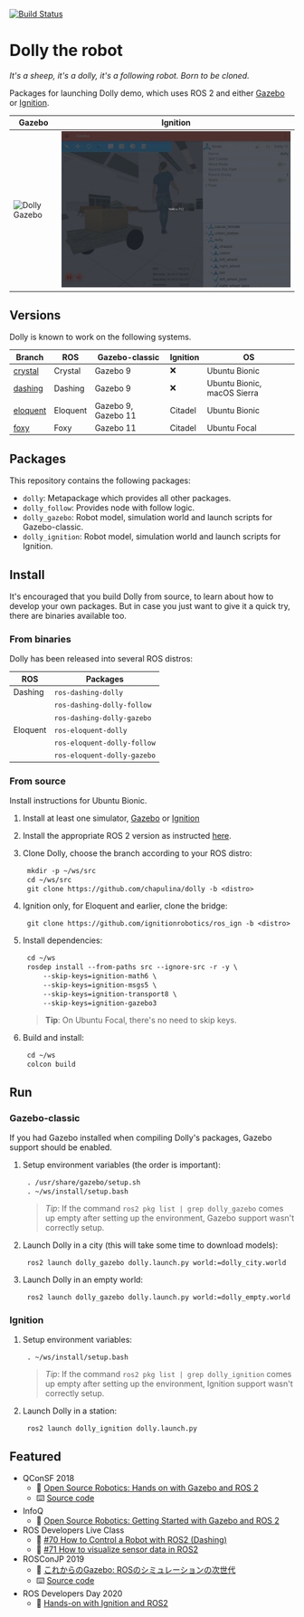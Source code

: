 [![Build Status](https://travis-ci.org/chapulina/dolly.svg?branch=master)](https://travis-ci.org/chapulina/dolly)

# Dolly the robot

_It's a sheep, it's a dolly, it's a following robot. Born to be cloned._

Packages for launching Dolly demo, which uses ROS 2 and either
[Gazebo](https://gazebosim.org) or [Ignition](https://ignitionrobotics.org).

Gazebo | Ignition
-- | --
![Dolly Gazebo](images/dolly.gif) | ![Dolly Ignition](images/dolly_ign.gif)

## Versions

Dolly is known to work on the following systems.

Branch | ROS | Gazebo-classic | Ignition | OS
-- | -- | -- | -- | --
[crystal](https://github.com/chapulina/dolly/tree/crystal) | Crystal | Gazebo 9 | :x: | Ubuntu Bionic
[dashing](https://github.com/chapulina/dolly/tree/dashing) | Dashing | Gazebo 9 | :x: | Ubuntu Bionic, macOS Sierra
[eloquent](https://github.com/chapulina/dolly/tree/eloquent) | Eloquent | Gazebo 9, Gazebo 11 | Citadel | Ubuntu Bionic
[foxy](https://github.com/chapulina/dolly/tree/foxy) | Foxy | Gazebo 11 | Citadel | Ubuntu Focal

## Packages

This repository contains the following packages:

* `dolly`: Metapackage which provides all other packages.
* `dolly_follow`: Provides node with follow logic.
* `dolly_gazebo`: Robot model, simulation world and launch scripts for Gazebo-classic.
* `dolly_ignition`: Robot model, simulation world and launch scripts for Ignition.

## Install

It's encouraged that you build Dolly from source, to learn about how to
develop your own packages. But in case you just want to give it a quick
try, there are binaries available too.

### From binaries

Dolly has been released into several ROS distros:

| ROS      | Packages                    |
|----------|-----------------------------|
| Dashing  | `ros-dashing-dolly`         |
|          | `ros-dashing-dolly-follow`  |
|          | `ros-dashing-dolly-gazebo`  |
| Eloquent | `ros-eloquent-dolly`        |
|          | `ros-eloquent-dolly-follow` |
|          | `ros-eloquent-dolly-gazebo` |

### From source

Install instructions for Ubuntu Bionic.

1. Install at least one simulator,
   [Gazebo](http://gazebosim.org/tutorials?cat=install) or
   [Ignition](https://ignitionrobotics.org/docs/citadel/install)

1. Install the appropriate ROS 2 version as instructed
   [here](https://index.ros.org/doc/ros2/Installation/Linux-Install-Debians/).

1. Clone Dolly, choose the branch according to your ROS distro:

        mkdir -p ~/ws/src
        cd ~/ws/src
        git clone https://github.com/chapulina/dolly -b <distro>

1. Ignition only, for Eloquent and earlier, clone the bridge:

        git clone https://github.com/ignitionrobotics/ros_ign -b <distro>

1. Install dependencies:

        cd ~/ws
        rosdep install --from-paths src --ignore-src -r -y \
            --skip-keys=ignition-math6 \
            --skip-keys=ignition-msgs5 \
            --skip-keys=ignition-transport8 \
            --skip-keys=ignition-gazebo3

    > **Tip**: On Ubuntu Focal, there's no need to skip keys.

1. Build and install:

        cd ~/ws
        colcon build

## Run

### Gazebo-classic

If you had Gazebo installed when compiling Dolly's packages, Gazebo support
should be enabled.

1. Setup environment variables (the order is important):

        . /usr/share/gazebo/setup.sh
        . ~/ws/install/setup.bash

    > *Tip*: If the command `ros2 pkg list | grep dolly_gazebo` comes up empty
      after setting up the environment, Gazebo support wasn't correctly setup.

1. Launch Dolly in a city (this will take some time to download models):

        ros2 launch dolly_gazebo dolly.launch.py world:=dolly_city.world

1. Launch Dolly in an empty world:

        ros2 launch dolly_gazebo dolly.launch.py world:=dolly_empty.world

### Ignition

1. Setup environment variables:

        . ~/ws/install/setup.bash

    > *Tip*: If the command `ros2 pkg list | grep dolly_ignition` comes up empty
      after setting up the environment, Ignition support wasn't correctly setup.

1. Launch Dolly in a station:

        ros2 launch dolly_ignition dolly.launch.py

## Featured

* QConSF 2018
    * 🎥 [Open Source Robotics: Hands on with Gazebo and ROS 2](https://www.youtube.com/watch?v=Gwbk6Qf_TqY)
    * ⌨️ [Source code](https://github.com/chapulina/simslides/tree/QConSF_Nov2018)
* InfoQ
    * 📰 [Open Source Robotics: Getting Started with Gazebo and ROS 2](https://www.infoq.com/articles/ros-2-gazebo-tutorial/)
* ROS Developers Live Class
    * 🎥 [#70 How to Control a Robot with ROS2 (Dashing)](https://www.youtube.com/watch?v=qB4SaP3TZog)
    * 🎥 [#71 How to visualize sensor data in ROS2](https://www.youtube.com/watch?v=s3fBGSpmER0)
* ROSConJP 2019
    * 🎥 [これからのGazebo: ROSのシミュレーションの次世代](https://vimeo.com/370247782)
    * ⌨️ [Source code](https://github.com/chapulina/rosconjp_2019)
* ROS Developers Day 2020
    * 🎥 [Hands-on with Ignition and ROS2](https://youtu.be/nLp4uzN5NMs?t=622)

